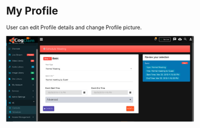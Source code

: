 # My Profile

User can edit Profile details and change Profile picture.

![](../.gitbook/assets/image%20%28122%29.png)

